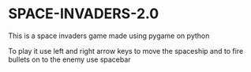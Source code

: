 # SPACE-INVADERS-2.0
This is a space invaders game made using pygame on python

To play it use left and right arrow keys to move the spaceship
and to fire bullets on to the enemy use spacebar
